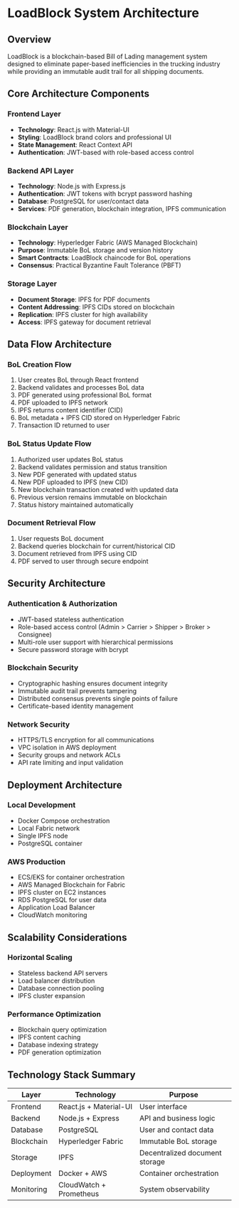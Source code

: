 # LoadBlock System Architecture

## Overview

LoadBlock is a blockchain-based Bill of Lading management system designed to eliminate paper-based inefficiencies in the trucking industry while providing an immutable audit trail for all shipping documents.

## Core Architecture Components

### Frontend Layer
- **Technology**: React.js with Material-UI
- **Styling**: LoadBlock brand colors and professional UI
- **State Management**: React Context API
- **Authentication**: JWT-based with role-based access control

### Backend API Layer
- **Technology**: Node.js with Express.js
- **Authentication**: JWT tokens with bcrypt password hashing
- **Database**: PostgreSQL for user/contact data
- **Services**: PDF generation, blockchain integration, IPFS communication

### Blockchain Layer
- **Technology**: Hyperledger Fabric (AWS Managed Blockchain)
- **Purpose**: Immutable BoL storage and version history
- **Smart Contracts**: LoadBlock chaincode for BoL operations
- **Consensus**: Practical Byzantine Fault Tolerance (PBFT)

### Storage Layer
- **Document Storage**: IPFS for PDF documents
- **Content Addressing**: IPFS CIDs stored on blockchain
- **Replication**: IPFS cluster for high availability
- **Access**: IPFS gateway for document retrieval

## Data Flow Architecture

### BoL Creation Flow
1. User creates BoL through React frontend
2. Backend validates and processes BoL data
3. PDF generated using professional BoL format
4. PDF uploaded to IPFS network
5. IPFS returns content identifier (CID)
6. BoL metadata + IPFS CID stored on Hyperledger Fabric
7. Transaction ID returned to user

### BoL Status Update Flow
1. Authorized user updates BoL status
2. Backend validates permission and status transition
3. New PDF generated with updated status
4. New PDF uploaded to IPFS (new CID)
5. New blockchain transaction created with updated data
6. Previous version remains immutable on blockchain
7. Status history maintained automatically

### Document Retrieval Flow
1. User requests BoL document
2. Backend queries blockchain for current/historical CID
3. Document retrieved from IPFS using CID
4. PDF served to user through secure endpoint

## Security Architecture

### Authentication & Authorization
- JWT-based stateless authentication
- Role-based access control (Admin > Carrier > Shipper > Broker > Consignee)
- Multi-role user support with hierarchical permissions
- Secure password storage with bcrypt

### Blockchain Security
- Cryptographic hashing ensures document integrity
- Immutable audit trail prevents tampering
- Distributed consensus prevents single points of failure
- Certificate-based identity management

### Network Security
- HTTPS/TLS encryption for all communications
- VPC isolation in AWS deployment
- Security groups and network ACLs
- API rate limiting and input validation

## Deployment Architecture

### Local Development
- Docker Compose orchestration
- Local Fabric network
- Single IPFS node
- PostgreSQL container

### AWS Production
- ECS/EKS for container orchestration
- AWS Managed Blockchain for Fabric
- IPFS cluster on EC2 instances
- RDS PostgreSQL for user data
- Application Load Balancer
- CloudWatch monitoring

## Scalability Considerations

### Horizontal Scaling
- Stateless backend API servers
- Load balancer distribution
- Database connection pooling
- IPFS cluster expansion

### Performance Optimization
- Blockchain query optimization
- IPFS content caching
- Database indexing strategy
- PDF generation optimization

## Technology Stack Summary

| Layer | Technology | Purpose |
|-------|------------|---------|
| Frontend | React.js + Material-UI | User interface |
| Backend | Node.js + Express | API and business logic |
| Database | PostgreSQL | User and contact data |
| Blockchain | Hyperledger Fabric | Immutable BoL storage |
| Storage | IPFS | Decentralized document storage |
| Deployment | Docker + AWS | Container orchestration |
| Monitoring | CloudWatch + Prometheus | System observability |